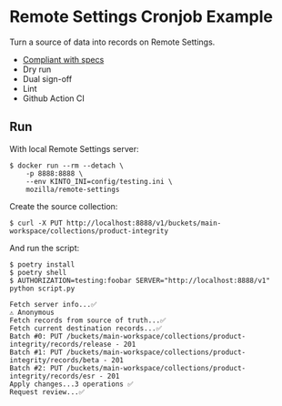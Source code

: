 # Remote Settings Cronjob Example

Turn a source of data into records on Remote Settings.

* [Compliant with specs](https://remote-settings.readthedocs.io/en/latest/support.html#how-do-i-automate-the-publication-of-records-forever)
* Dry run
* Dual sign-off
* Lint
* Github Action CI

## Run

With local Remote Settings server:

```
$ docker run --rm --detach \
    -p 8888:8888 \
    --env KINTO_INI=config/testing.ini \
    mozilla/remote-settings
```

Create the source collection:

```
$ curl -X PUT http://localhost:8888/v1/buckets/main-workspace/collections/product-integrity
```

And run the script:

```
$ poetry install
$ poetry shell
$ AUTHORIZATION=testing:foobar SERVER="http://localhost:8888/v1" python script.py

Fetch server info...✅
⚠️ Anonymous
Fetch records from source of truth...✅
Fetch current destination records...✅
Batch #0: PUT /buckets/main-workspace/collections/product-integrity/records/release - 201
Batch #1: PUT /buckets/main-workspace/collections/product-integrity/records/beta - 201
Batch #2: PUT /buckets/main-workspace/collections/product-integrity/records/esr - 201
Apply changes...3 operations ✅
Request review...✅
```
